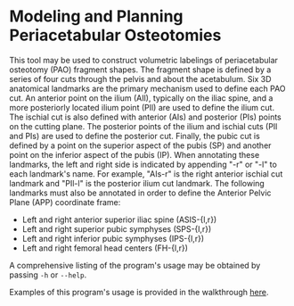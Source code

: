 # Modeling and Planning Periacetabular Osteotomies
This tool may be used to construct volumetric labelings of periacetabular osteotomy (PAO) fragment shapes.
The fragment shape is defined by a series of four cuts through the pelvis and about the acetabulum.
Six 3D anatomical landmarks are the primary mechanism used to define each PAO cut.
An anterior point on the ilium (AIl), typically on the iliac spine, and a more posteriorly located ilium point (PIl) are used to define the ilium cut.
The ischial cut is also defined with anterior (AIs) and posterior (PIs) points on the cutting plane.
The posterior points of the ilium and ischial cuts (PIl and PIs) are used to define the posterior cut.
Finally, the pubic cut is defined by a point on the superior aspect of the pubis (SP) and another point on the inferior aspect of the pubis (IP).
When annotating these landmarks, the left and right side is indicated by appending "-r" or "-l" to each landmark's name.
For example, "AIs-r" is the right anterior ischial cut landmark and "PIl-l" is the posterior ilium cut landmark.
The following landmarks must also be annotated in order to define the Anterior Pelvic Plane (APP) coordinate frame:
* Left and right anterior superior iliac spine (ASIS-{l,r})
* Left and right superior pubic symphyses (SPS-{l,r})
* Left and right inferior pubic symphyses (IPS-{l,r})
* Left and right femoral head centers (FH-{l,r})

A comprehensive listing of the program's usage may be obtained by passing `-h` or `--help`.

Examples of this program's usage is provided in the walkthrough [here](https://github.com/rg2/xreg/wiki/Walkthrough%3A-PAO-Planning).